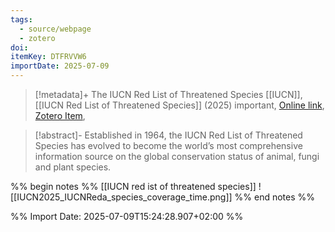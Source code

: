 ```yaml
---
tags:
  - source/webpage
  - zotero
doi: 
itemKey: DTFRVVW6
importDate: 2025-07-09
---
```

>[!metadata]+
> The IUCN Red List of Threatened Species
> [[IUCN]], 
> [[IUCN Red List of Threatened Species]] (2025)
> important, 
> [Online link](https://www.iucnredlist.org/en), [Zotero Item](zotero://select/library/items/DTFRVVW6),

>[!abstract]-
>Established in 1964, the IUCN Red List of Threatened Species has evolved to become the world’s most comprehensive information source on the global conservation status of animal, fungi and plant species.

%% begin notes %%
[[IUCN red ist of threatened species]]
![[IUCN2025_IUCNReda_species_coverage_time.png]]
%% end notes %%

%% Import Date: 2025-07-09T15:24:28.907+02:00 %%

